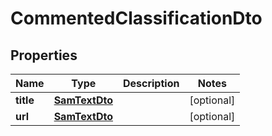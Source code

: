 
# CommentedClassificationDto

## Properties
Name | Type | Description | Notes
------------ | ------------- | ------------- | -------------
**title** | [**SamTextDto**](SamTextDto.md) |  |  [optional]
**url** | [**SamTextDto**](SamTextDto.md) |  |  [optional]
